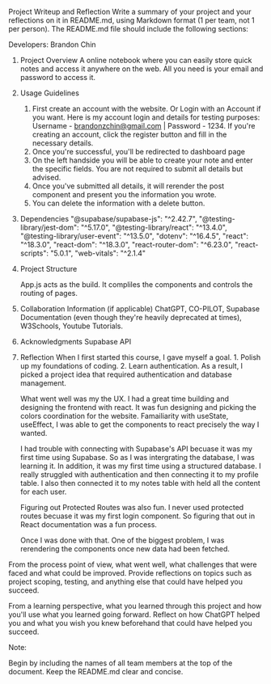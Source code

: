 Project Writeup and Reflection
Write a summary of your project and your reflections on it in README.md, using Markdown format (1 per team, not 1 per person). The README.md file should include the following sections:

Developers: Brandon Chin

1. Project Overview
   A online notebook where you can easily store quick notes and access it anywhere on the web. All you need is your email and password to access it.

2. Usage Guidelines

    1. First create an account with the website. Or Login with an Account if you want. Here is my account login and details for testing purposes: Username - brandonzchin@gmail.com | Password - 1234. If you're creating an account, click the register button and fill in the necessary details.
    2. Once you're successful, you'll be redirected to dashboard page
    3. On the left handside you will be able to create your note and enter the specific fields. You are not required to submit all details but advised.
    4. Once you've submitted all details, it will rerender the post component and present you the information you wrote.
    5. You can delete the information with a delete button.

3. Dependencies
   "@supabase/supabase-js": "^2.42.7",
   "@testing-library/jest-dom": "^5.17.0",
   "@testing-library/react": "^13.4.0",
   "@testing-library/user-event": "^13.5.0",
   "dotenv": "^16.4.5",
   "react": "^18.3.0",
   "react-dom": "^18.3.0",
   "react-router-dom": "^6.23.0",
   "react-scripts": "5.0.1",
   "web-vitals": "^2.1.4"

4. Project Structure

    App.js acts as the build. It compliles the components and controls the routing of pages.

5. Collaboration Information (if applicable)
   ChatGPT, CO-PILOT, Supabase Documentation (even though they're heavily deprecated at times), W3Schools, Youtube Tutorials.
6. Acknowledgments
   Supabase API
7. Reflection
   When I first started this course, I gave myself a goal. 1. Polish up my foundations of coding. 2. Learn authentication. As a result, I picked a project idea that required authentication and database management.

    What went well was my the UX. I had a great time building and designing the frontend with react. It was fun designing and picking the colors coordination for the website. Famailiarity with useState, useEffect, I was able to get the components to react precisely the way I wanted.

    I had trouble with connecting with Supabase's API becuase it was my first time using Supabase. So as I was intergrating the database, I was learning it. In addition, it was my first time using a structured database. I really struggled with authentication and then connecting it to my profile table. I also then connected it to my notes table with held all the content for each user.

    Figuring out Protected Routes was also fun. I never used protected routes becuase it was my first login component. So figuring that out in React documentation was a fun process.

    Once I was done with that. One of the biggest problem, I was rerendering the components once new data had been fetched.

From the process point of view, what went well, what challenges that were faced and what could be improved. Provide reflections on topics such as project scoping, testing, and anything else that could have helped you succeed.

From a learning perspective, what you learned through this project and how you'll use what you learned going forward. Reflect on how ChatGPT helped you and what you wish you knew beforehand that could have helped you succeed.

Note:

Begin by including the names of all team members at the top of the document.
Keep the README.md clear and concise.
